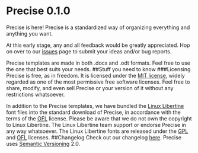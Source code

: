 # Precise 0.1.0
Precise is here! Precise is a standardized way of organizing everything and anything you want.

At this early stage, any and all feedback would be greatly appreciated. Hop on over to our [issues](https://github.com/WikiCopter/precise/issues) page to submit your ideas and/or bug reports.

Precise templates are made in both .docx and .odt formats. Feel free to use the one that best suits your needs.
##Stuff you need to know
###Licensing
Precise is free, as in freedom. It is licensed under the [MIT license](LICENSE), widely regarded as one of the most permissive free software licenses. Feel free to share, modify, and even sell Precise or your version of it without any restrictions whatsoever.

In addition to the Precise templates, we have bundled the [Linux Libertine](http://www.linuxlibertine.org/) font files into the standard download of Precise, in accordance with the terms of the [OFL](http://scripts.sil.org/cms/scripts/page.php?site_id=nrsi&id=OFL) license. Please be aware that we do not own the copyright to Linux Libertine. The Linux Libertine team support or endorse Precise in any way whatsoever. The Linux Libertine fonts are released under the [GPL](http://www.gnu.org/licenses/gpl.html) and [OFL](http://scripts.sil.org/cms/scripts/page.php?site_id=nrsi&id=OFL) licenses.
##Changelog
Check out our changelog [here](changelog.md). Precise uses [Semantic Versioning](http://semver.org/) 2.0.
